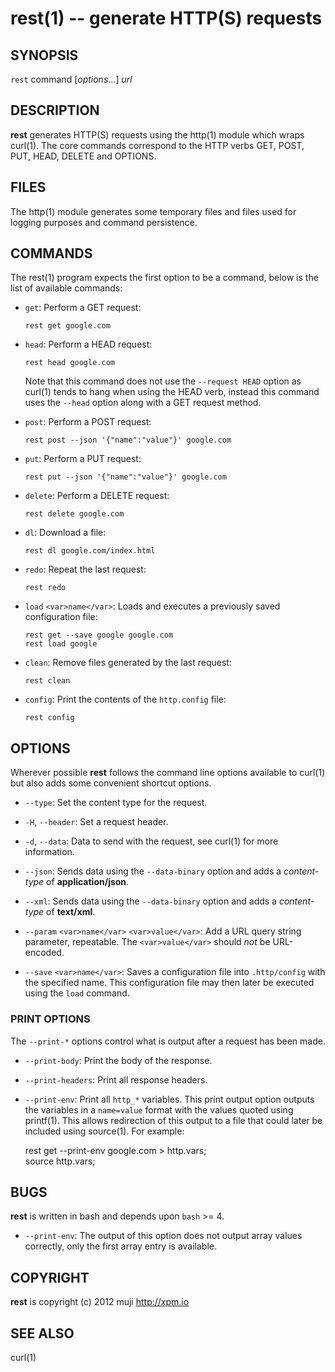 rest(1) -- generate HTTP(S) requests
=============================================

## SYNOPSIS

`rest` command [<var>options</var>...] <var>url</var><br>

## DESCRIPTION

**rest** generates HTTP(S) requests using the http(1) module which wraps curl(1). The core commands correspond to the HTTP verbs GET, POST, PUT, HEAD, DELETE and OPTIONS.

## FILES

The http(1) module generates some temporary files and files used for logging purposes and command persistence.

## COMMANDS

The rest(1) program expects the first option to be a command, below is the list of available commands:

* `get`:
	Perform a GET request:
	
	`rest get google.com`
	
* `head`:
	Perform a HEAD request:

	`rest head google.com`
	
	Note that this command does not use the `--request HEAD` option as curl(1) tends to hang when using the HEAD verb, instead this command uses the `--head` option along with a GET request method.
	
* `post`:
	Perform a POST request:

	`rest post --json '{"name":"value"}' google.com`
	
* `put`:
	Perform a PUT request:

	`rest put --json '{"name":"value"}' google.com`
	
* `delete`:
	Perform a DELETE request:

	`rest delete google.com`
	
* `dl`:
	Download a file:

	`rest dl google.com/index.html`
	
* `redo`:
	Repeat the last request:

	`rest redo`
	
* `load` `<var>name</var>`:
	Loads and executes a previously saved configuration file:

	`rest get --save google google.com`<br>
	`rest load google`	
	
* `clean`:
	Remove files generated by the last request:

	`rest clean`
	
* `config`:
	Print the contents of the `http.config` file:

	`rest config`

## OPTIONS

Wherever possible **rest** follows the command line options available to curl(1) but also adds some convenient shortcut options.

* `--type`:
	Set the content type for the request.

* `-H`, `--header`:
	Set a request header.
	
* `-d`, `--data`:
	Data to send with the request, see curl(1) for more information.
	
* `--json`:
	Sends data using the `--data-binary` option and adds a *content-type* of **application/json**.
	
* `--xml`:
	Sends data using the `--data-binary` option and adds a *content-type* of **text/xml**.
	
* `--param` `<var>name</var>` `<var>value</var>`:
	Add a URL query string parameter, repeatable. The `<var>value</var>` should *not* be URL-encoded.
	
* `--save` `<var>name</var>`:
	Saves a configuration file into `.http/config` with the specified name. This configuration file may then later be executed using the `load` command.
	
### PRINT OPTIONS

The `--print-*` options control what is output after a request has been made.

* `--print-body`:
	Print the body of the response.
	
* `--print-headers`:
	Print all response headers.
	
* `--print-env`:
	Print all `http_*` variables. This print output option outputs the variables in a `name=value` format with the values quoted using printf(1). This allows redirection of this output to a file that could later be included using source(1). For example:

	rest get --print-env google.com > http.vars;<br>
	source http.vars;

## BUGS

**rest** is written in bash and depends upon `bash` >= 4.

* `--print-env`:
	The output of this option does not output array values correctly, only the first array entry is available.

## COPYRIGHT

**rest** is copyright (c) 2012 muji <http://xpm.io>

## SEE ALSO

curl(1)

[SYNOPSIS]: #SYNOPSIS "SYNOPSIS"
[DESCRIPTION]: #DESCRIPTION "DESCRIPTION"
[FILES]: #FILES "FILES"
[COMMANDS]: #COMMANDS "COMMANDS"
[OPTIONS]: #OPTIONS "OPTIONS"
[PRINT OPTIONS]: #PRINT-OPTIONS "PRINT OPTIONS"
[BUGS]: #BUGS "BUGS"
[COPYRIGHT]: #COPYRIGHT "COPYRIGHT"
[SEE ALSO]: #SEE-ALSO "SEE ALSO"


[strike(1)]: 	strike.1.html
[boilerplate(3)]: boilerplate.3.html
[require(3)]: 	require.3.html
[method(3)]: 	method.3.html
[http(1)]: 	http.1.html
[bake(1)]: 	bake.1.html
[rest(1)]: 	rest.1.html
[curl(1)]: 	http://man.cx/curl(1).html
[tee(1)]: 		http://man.cx/tee(1).html
[bake(1)]: bake.1.html
[http(1)]: http.1.html
[rest(1)]: rest.1.html
[strike(1)]: strike.1.html
